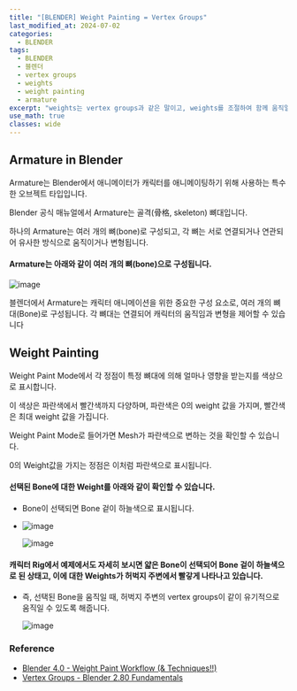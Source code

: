 ```yaml
---
title: "[BLENDER] Weight Painting = Vertex Groups"
last_modified_at: 2024-07-02
categories:
  - BLENDER
tags:
  - BLENDER
  - 블렌더
  - vertex groups
  - weights
  - weight painting
  - armature
excerpt: "weights는 vertex groups과 같은 말이고, weights를 조절하여 함께 움직일 vertex groups를 만듭니다."
use_math: true
classes: wide
---
```


## Armature in Blender

Armature는 Blender에서 애니메이터가 캐릭터를 애니메이팅하기 위해 사용하는 특수한 오브젝트 타입입니다. 

Blender 공식 매뉴얼에서 Armature는 골격(骨格, skeleton) 뼈대입니다. 

하나의 Armature는 여러 개의 뼈(bone)로 구성되고, 각 뼈는 서로 연결되거나 연관되어 유사한 방식으로 움직이거나 변형됩니다.

#### Armature는 아래와 같이 여러 개의 뼈(bone)으로 구성됩니다.

![image](https://github.com/sandokim/sandokim.github.io/assets/74639652/2f4770ba-3dd2-4cde-af72-d97e29d7a89f)

블렌더에서 Armature는 캐릭터 애니메이션을 위한 중요한 구성 요소로, 여러 개의 뼈대(Bone)로 구성됩니다. 각 뼈대는 연결되어 캐릭터의 움직임과 변형을 제어할 수 있습니다

## Weight Painting

Weight Paint Mode에서 각 정점이 특정 뼈대에 의해 얼마나 영향을 받는지를 색상으로 표시합니다. 

이 색상은 파란색에서 빨간색까지 다양하며, 파란색은 0의 weight 값을 가지며, 빨간색은 최대 weight 값을 가집니다.

Weight Paint Mode로 들어가면 Mesh가 파란색으로 변하는 것을 확인할 수 있습니다. 

0의 Weight값을 가지는 정점은 이처럼 파란색으로 표시됩니다.﻿

#### 선택된 Bone에 대한 Weight를 아래와 같이 확인할 수 있습니다.
- Bone이 선택되면 Bone 겉이 하늘색으로 표시됩니다.
- 
  ![image](https://github.com/sandokim/sandokim.github.io/assets/74639652/6aa55071-0803-45f1-989a-93d7e6f5ec3b)

  ![image](https://github.com/sandokim/sandokim.github.io/assets/74639652/33e69658-ff8d-48f9-a4df-d4acb7b1a221)

#### 캐릭터 Rig에서 예제에서도 자세히 보시면 얇은 Bone이 선택되어 Bone 겉이 하늘색으로 된 상태고, 이에 대한 Weights가 허벅지 주변에서 빨갛게 나타나고 있습니다.
- 즉, 선택된 Bone을 움직일 때, 허벅지 주변의 vertex groups이 같이 유기적으로 움직일 수 있도록 해줍니다.
  
  ![image](https://github.com/sandokim/sandokim.github.io/assets/74639652/43c7236c-92c8-4e15-a870-58c97450934c)


### Reference
- [Blender 4.0 - Weight Paint Workflow (& Techniques!!)](https://www.youtube.com/watch?v=PLWv9yjVaoU)
- [Vertex Groups - Blender 2.80 Fundamentals](https://www.youtube.com/watch?v=dKZrzG5r13g)

